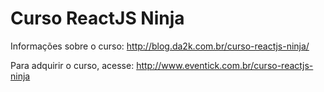 # Curso ReactJS Ninja

Informações sobre o curso: http://blog.da2k.com.br/curso-reactjs-ninja/

Para adquirir o curso, acesse: http://www.eventick.com.br/curso-reactjs-ninja
